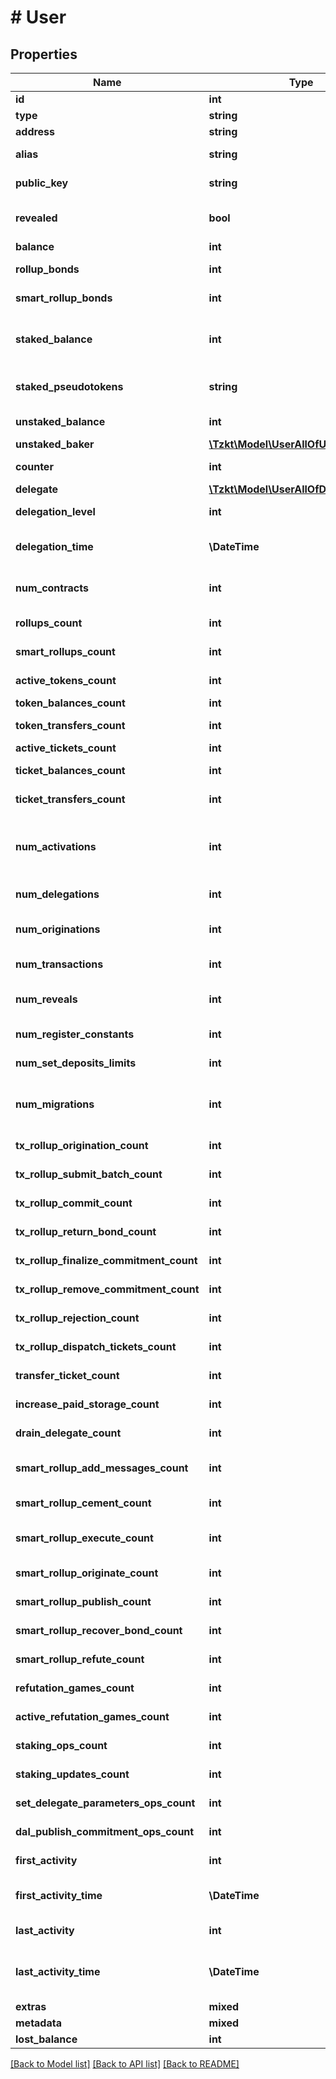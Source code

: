# # User

## Properties

Name | Type | Description | Notes
------------ | ------------- | ------------- | -------------
**id** | **int** | Internal TzKT id | [optional]
**type** | **string** |  | [optional]
**address** | **string** | Public key hash of the account | [optional]
**alias** | **string** | Name of the project behind the account or account description | [optional]
**public_key** | **string** | Base58 representation of account&#39;s public key, revealed by the account | [optional]
**revealed** | **bool** | Public key revelation status. Unrevealed account can&#39;t send manager operation (transaction, origination etc.) | [optional]
**balance** | **int** | Account balance | [optional]
**rollup_bonds** | **int** | Amount of tx rollup commitment bonds (micro tez) | [optional]
**smart_rollup_bonds** | **int** | Amount of smart rollup commitment bonds (micro tez) | [optional]
**staked_balance** | **int** | Amount staked with the selected baker (micro tez). Like delegated amount, except for it is frozen and can be slashed. | [optional]
**staked_pseudotokens** | **string** | Amount of \&quot;pseudo-tokens\&quot; received after staking. These pseudotokens are used for unstaking. | [optional]
**unstaked_balance** | **int** | Amount that was unstaked, but not yet finalized (i.e. it is still frozen) (micro tez) | [optional]
**unstaked_baker** | [**\Tzkt\Model\UserAllOfUnstakedBaker**](UserAllOfUnstakedBaker.md) |  | [optional]
**counter** | **int** | An account nonce which is used to prevent operation replay | [optional]
**delegate** | [**\Tzkt\Model\UserAllOfDelegate**](UserAllOfDelegate.md) |  | [optional]
**delegation_level** | **int** | Block height of latest delegation. &#x60;null&#x60; if it&#39;s not delegated | [optional]
**delegation_time** | **\DateTime** | Block datetime of latest delegation (ISO 8601, e.g. &#x60;2020-02-20T02:40:57Z&#x60;). &#x60;null&#x60; if it&#39;s not delegated | [optional]
**num_contracts** | **int** | Number of contracts, created (originated) and/or managed by the account | [optional]
**rollups_count** | **int** | Number of tx rollups, created (originated) by the account | [optional]
**smart_rollups_count** | **int** | Number of smart rollups, created (originated) by the account | [optional]
**active_tokens_count** | **int** | Number of account tokens with non-zero balances | [optional]
**token_balances_count** | **int** | Number of tokens the account ever had | [optional]
**token_transfers_count** | **int** | Number of token transfers from/to the account | [optional]
**active_tickets_count** | **int** | Number of tickets the account owns. | [optional]
**ticket_balances_count** | **int** | Number of tickets the account ever owned. | [optional]
**ticket_transfers_count** | **int** | Number of ticket transfers from/to the account. | [optional]
**num_activations** | **int** | Number of account activation operations. Are used to activate accounts that were recommended allocations of tezos tokens for donations to the Tezos Foundation’s fundraiser | [optional]
**num_delegations** | **int** | Number of delegation operations, related to the account | [optional]
**num_originations** | **int** | Number of all origination (deployment / contract creation) operations, related to the account | [optional]
**num_transactions** | **int** | Number of all transaction (tez transfer) operations, related to the account | [optional]
**num_reveals** | **int** | Number of reveal (is used to reveal the public key associated with an account) operations of the contract | [optional]
**num_register_constants** | **int** | Number of register global constant operations sent by the account | [optional]
**num_set_deposits_limits** | **int** | Number of set deposits limit operations sent by the account | [optional]
**num_migrations** | **int** | Number of migration (result of the context (database) migration during a protocol update) operations, related to the account (synthetic type) | [optional]
**tx_rollup_origination_count** | **int** | Number of tx rollup origination operations sent by the account | [optional]
**tx_rollup_submit_batch_count** | **int** | Number of tx rollup submit batch operations sent by the account | [optional]
**tx_rollup_commit_count** | **int** | Number of tx rollup commit operations sent by the account | [optional]
**tx_rollup_return_bond_count** | **int** | Number of tx rollup return bond operations sent by the account | [optional]
**tx_rollup_finalize_commitment_count** | **int** | Number of tx rollup finalize commitment operations sent by the account | [optional]
**tx_rollup_remove_commitment_count** | **int** | Number of tx rollup remove commitment operations sent by the account | [optional]
**tx_rollup_rejection_count** | **int** | Number of tx rollup rejection operations sent by the account | [optional]
**tx_rollup_dispatch_tickets_count** | **int** | Number of tx rollup dispatch tickets operations sent by the account | [optional]
**transfer_ticket_count** | **int** | Number of transfer ticket operations sent by the account | [optional]
**increase_paid_storage_count** | **int** | Number of &#x60;increase_paid_storage&#x60; operations sent by the account | [optional]
**drain_delegate_count** | **int** | Number of &#x60;drain_delegate&#x60; operations related to the account | [optional]
**smart_rollup_add_messages_count** | **int** | Number of &#x60;smart_rollup_add_messages&#x60; operations related to the account | [optional]
**smart_rollup_cement_count** | **int** | Number of &#x60;smart_rollup_cement&#x60; operations related to the account | [optional]
**smart_rollup_execute_count** | **int** | Number of &#x60;smart_rollup_execute_outbox_message&#x60; operations related to the account | [optional]
**smart_rollup_originate_count** | **int** | Number of &#x60;smart_rollup_originate&#x60; operations related to the account | [optional]
**smart_rollup_publish_count** | **int** | Number of &#x60;smart_rollup_publish&#x60; operations related to the account | [optional]
**smart_rollup_recover_bond_count** | **int** | Number of &#x60;smart_rollup_recover_bond&#x60; operations related to the account | [optional]
**smart_rollup_refute_count** | **int** | Number of &#x60;smart_rollup_refute&#x60; operations related to the account | [optional]
**refutation_games_count** | **int** | Number of smart rollup refutation games related to the account | [optional]
**active_refutation_games_count** | **int** | Number of active smart rollup refutation games related to the account | [optional]
**staking_ops_count** | **int** | Number of staking operations related to the account | [optional]
**staking_updates_count** | **int** | Number of staking updates related to the account | [optional]
**set_delegate_parameters_ops_count** | **int** | Number of set delegate parameters operations related to the account | [optional]
**dal_publish_commitment_ops_count** | **int** | Number of DAL publish commitment operations related to the account | [optional]
**first_activity** | **int** | Block height of the first operation, related to the account | [optional]
**first_activity_time** | **\DateTime** | Block datetime of the first operation, related to the account (ISO 8601, e.g. &#x60;2020-02-20T02:40:57Z&#x60;) | [optional]
**last_activity** | **int** | Height of the block in which the account state was changed last time | [optional]
**last_activity_time** | **\DateTime** | Datetime of the block in which the account state was changed last time (ISO 8601, e.g. &#x60;2020-02-20T02:40:57Z&#x60;) | [optional]
**extras** | **mixed** | Off-chain extras | [optional]
**metadata** | **mixed** | [DEPRECATED] | [optional]
**lost_balance** | **int** | [DEPRECATED] | [optional]

[[Back to Model list]](../../README.md#models) [[Back to API list]](../../README.md#endpoints) [[Back to README]](../../README.md)
